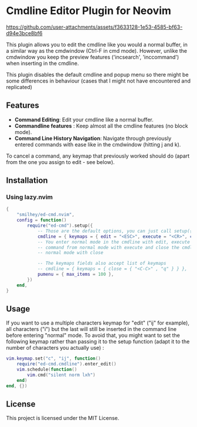# Cmdline Editor Plugin for Neovim

https://github.com/user-attachments/assets/f3633128-1e53-4585-bf63-d94e3bce8bf6

This plugin allows you to edit the cmdline like you would a normal buffer, in a
similar way as the cmdwindow (Ctrl-F in cmd mode). However, unlike the cmdwindow
you keep the preview features ('incsearch', 'inccommand') when inserting in the
cmdline.

This plugin disables the default cmdline and popup menu so there might be some
differences in behaviour (cases that I might not have encountered and replicated)

## Features

- **Command Editing**: Edit your cmdline like a normal buffer.
- **Commandline features** : Keep almost all the cmdline features (no block mode).
- **Command Line History Navigation**: Navigate through previously entered
  commands with ease like in the cmdwindow (hitting j and k).

To cancel a command, any keymap that previously worked should do (apart from the one you assign to edit - see below).

## Installation

### Using lazy.nvim

```lua
{
	"smilhey/ed-cmd.nvim",
	config = function()
		require("ed-cmd").setup({
			-- Those are the default options, you can just call setup({}) if you don't want to change the defaults
			cmdline = { keymaps = { edit = "<ESC>", execute = "<CR>", close = "<C-C>" } },
			-- You enter normal mode in the cmdline with edit, execute a
			-- command from normal mode with execute and close the cmdline in
			-- normal mode with close

			-- The keymaps fields also accept list of keymaps
			-- cmdline = { keymaps = { close = { "<C-C>" , "q" } } },
			pumenu = { max_items = 100 },
		})
	end,
}
```
## Usage

If you want to use a multiple characters keymap for "edit" ("ij" for example), all characters ("i") but the last will still
be inserted in the command line before entering "normal" mode. To avoid that, you might want to set the following keymap rather 
than passing it to the setup function (adapt it to the number of characters you actually use) :

```lua
vim.keymap.set("c", "ij", function()
	require("ed-cmd.cmdline").enter_edit()
	vim.schedule(function()
		vim.cmd("silent norm lxh")
	end)
end, {})
```

## License

This project is licensed under the MIT License.
